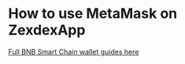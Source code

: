# How to use MetaMask on ZexdexApp

[Full BNB Smart Chain wallet guides here](https://docs.binance.org/smart-chain/wallet/metamask.html)
